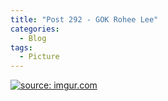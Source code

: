 ```yaml
---
title: "Post 292 - GOK Rohee Lee"
categories:
  - Blog
tags:
  - Picture
---
```


<a href="https://imgur.com/7apB6Fp"><img src="https://i.imgur.com/7apB6Fp.jpg" title="source: imgur.com" /></a>

<script src="https://utteranc.es/client.js"
        repo="serendipityinlife/serendipityinlife.github.io"
        issue-term="pathname"
        theme="github-light"
        crossorigin="anonymous"
        async>
</script>

